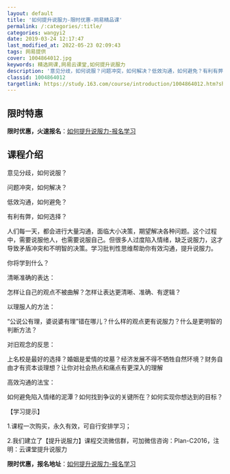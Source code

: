 ```yaml
---
layout: default
title: '如何提升说服力-限时优惠-网易精品课'
permalink: /:categories/:title/
categories: wangyi2
date: 2019-03-24 12:17:47
last_modified_at: 2022-05-23 02:09:43
tags: 网易提供
cover: 1004864012.jpg
keywords: 精选网课,网易云课堂,如何提升说服力
description: '意见分歧，如何说服？问题冲突，如何解决？低效沟通，如何避免？有利有弊，如何选择？人们每一天，都会进行大量沟通，面临大小决'
classid: 1004864012
targetlink: https://study.163.com/course/introduction/1004864012.htm?share=1&shareId=1025206652&utm_campaign=share&utm_medium=iphoneShare&utm_source=&utm_u=1025206652
---
```


## 限时特惠

**限时优惠，火速报名**：[如何提升说服力-报名学习](https://study.163.com/course/introduction/1004864012.htm?share=1&shareId=1025206652&utm_campaign=share&utm_medium=iphoneShare&utm_source=&utm_u=1025206652)

## 课程介绍

意见分歧，如何说服？

问题冲突，如何解决？

低效沟通，如何避免？

有利有弊，如何选择？



人们每一天，都会进行大量沟通，面临大小决策，期望解决各种问题。这个过程中，需要说服他人，也需要说服自己。但很多人过度陷入情绪，缺乏说服力，这才导致矛盾冲突和不明智的决策。学习批判性思维帮助你有效沟通，提升说服力。



你将学到什么？



清晰准确的表达：

怎样让自己的观点不被曲解？怎样让表达更清晰、准确、有逻辑？



以理服人的方法：

“公说公有理，婆说婆有理”错在哪儿？什么样的观点更有说服力？什么是更明智的判断方法？



对旧观念的反思：

上名校是最好的选择？婚姻是爱情的坟墓？经济发展不得不牺牲自然环境？财务自由才有资本谈理想？让你对社会热点和痛点有更深入的理解



高效沟通的法宝：

如何避免陷入情绪的泥潭？如何找到争议的关键所在？如何实现你想达到的目标？



【学习提示】

1.课程一次购买，永久有效，可自行安排学习；

2.我们建立了【提升说服力】课程交流微信群，可加微信咨询：Plan-C2016，注明：云课堂提升说服力

**限时优惠，报名地址**：[如何提升说服力-报名学习](https://study.163.com/course/introduction/1004864012.htm?share=1&shareId=1025206652&utm_campaign=share&utm_medium=iphoneShare&utm_source=&utm_u=1025206652)

